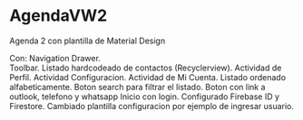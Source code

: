 # AgendaVW2
Agenda 2 con plantilla de Material Design

Con: 
Navigation Drawer.    
Toolbar.
Listado hardcodeado de contactos (Recyclerview).
Actividad de Perfil.
Actividad Configuracion.
Actividad de Mi Cuenta.
Listado ordenado alfabeticamente.
Boton search para filtrar el listado.
Boton con link a outlook, telefono y whatsapp
Inicio con login.
Configurado Firebase ID y Firestore.
Cambiado plantilla configuracion por ejemplo de ingresar usuario.
      
      
